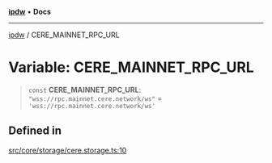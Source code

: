 [**ipdw**](../README.md) • **Docs**

***

[ipdw](../globals.md) / CERE\_MAINNET\_RPC\_URL

# Variable: CERE\_MAINNET\_RPC\_URL

> `const` **CERE\_MAINNET\_RPC\_URL**: `"wss://rpc.mainnet.cere.network/ws"` = `'wss://rpc.mainnet.cere.network/ws'`

## Defined in

[src/core/storage/cere.storage.ts:10](https://github.com/ansi-code/ipdw/blob/d3334c70f49293ce3e0ff61a485778d41bda3a8d/src/core/storage/cere.storage.ts#L10)
